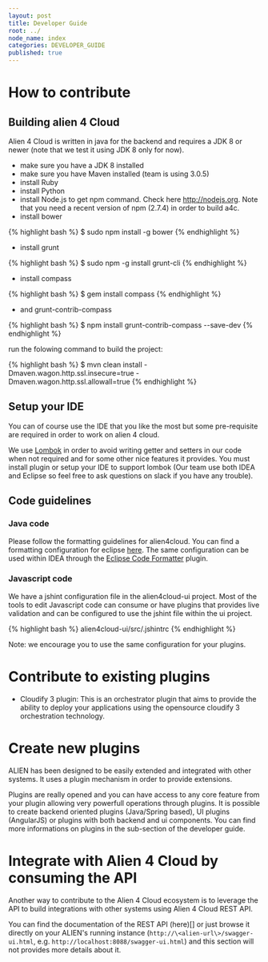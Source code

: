 ```yaml
---
layout: post
title: Developer Guide
root: ../
node_name: index
categories: DEVELOPER_GUIDE
published: true
---
```


# How to contribute

## Building alien 4 Cloud

Alien 4 Cloud is written in java for the backend and requires a JDK 8 or newer (note that we test it using JDK 8 only for now).

* make sure you have a JDK 8 installed
* make sure you have Maven installed (team is using 3.0.5)
* install Ruby
* install Python
* install Node.js to get npm command. Check here http://nodejs.org. Note that you need a recent version of npm (2.7.4) in order to build a4c.
* install bower

{% highlight bash %}
$ sudo npm install -g bower
{% endhighlight %}

* install grunt

{% highlight bash %}
$ sudo npm -g install grunt-cli
{% endhighlight %}

* install compass

{% highlight bash %}
$ gem install compass
{% endhighlight %}

* and grunt-contrib-compass

{% highlight bash %}
$ npm install grunt-contrib-compass --save-dev
{% endhighlight %}

run the folowing command to build the project:

{% highlight bash %}
$ mvn clean install -Dmaven.wagon.http.ssl.insecure=true -Dmaven.wagon.http.ssl.allowall=true
{% endhighlight %}

## Setup your IDE

You can of course use the IDE that you like the most but some pre-requisite are required in order to work on alien 4 cloud.

We use [Lombok](https://projectlombok.org) in order to avoid writing getter and setters in our code when not required and for some other nice features it provides. You must install plugin or setup your IDE to support lombok (Our team use both IDEA and Eclipse so feel free to ask questions on slack if you have any trouble).

## Code guidelines

### Java code

Please follow the formatting guidelines for alien4cloud. You can find a formatting configuration for eclipse [here](../files/alien-for-cloud-formatter.xml). The same configuration can be used within IDEA through the [Eclipse Code Formatter](http://plugins.jetbrains.com/plugin/?idea&id=6546) plugin.

### Javascript code

We have a jshint configuration file in the alien4cloud-ui project. Most of the tools to edit Javascript code can consume or have plugins that provides live validation and can be configured to use the jshint file within the ui project.

{% highlight bash %}
alien4cloud-ui/src/.jshintrc
{% endhighlight %}

Note: we encourage you to use the same configuration for your plugins.

# Contribute to existing plugins

* Cloudify 3 plugin: This is an orchestrator plugin that aims to provide the ability to deploy your applications using the opensource cloudify 3 orchestration technology.

# Create new plugins

ALIEN has been designed to be easily extended and integrated with other systems. It uses a plugin mechanism in order to provide extensions.

Plugins are really opened and you can have access to any core feature from your plugin allowing very powerfull operations through plugins. It is possible to create backend oriented plugins (Java/Spring based), UI plugins (AngularJS) or plugins with both backend and ui components. You can find more informations on plugins in the sub-section of the developer guide.

# Integrate with Alien 4 Cloud by consuming the API

Another way to contribute to the Alien 4 Cloud ecosystem is to leverage the API to build integrations with other systems using Alien 4 Cloud REST API.

You can find the documentation of the REST API (here)[] or just browse it directly on your ALIEN's running instance (`http://\<alien-url\>/swagger-ui.html`, e.g. `http://localhost:8088/swagger-ui.html`) and this section will not provides more details about it.
